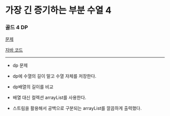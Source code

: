 # 가장 긴 증기하는 부분 수열 4
### 골드 4 DP
[문제](https://www.acmicpc.net/problem/11055)

[자바 코드](https://github.com/SeongUk52/java-coding-test/blob/110f7c0648351f6fc8704b1245fe2f569bc4aa97/src/DP/BJ14002.java)

---

- dp 문제
- dp에 수열의 길이 말고 수열 자체를 저장한다.
- dp배열의 길이를 비교
- 배열 대신 컬렉션 arrayList를 사용한다.


- 스트림을 활용해서 공백으로 구분되는 arrayList를 깔끔하게 출력했다.